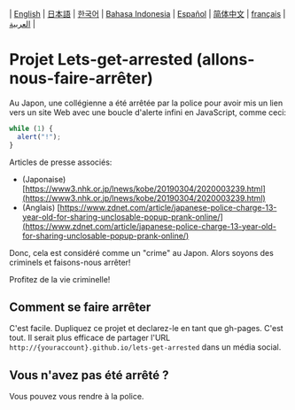 ﻿| [English](README.md) | [日本語](README.ja.md) | [한국어](README.ko.md) | [Bahasa Indonesia](README.in.md) | [Español](README.es.md) | [简体中文](README.zh.md) | [français](README.fr.md) | [العربية](README.ar.md) |

# Projet Lets-get-arrested (allons-nous-faire-arrêter)

Au Japon, une collégienne a été arrêtée par la police pour avoir mis un lien vers un site Web avec une boucle d'alerte infini en JavaScript, comme ceci:

```js
while (1) {
  alert("!");
}
```

Articles de presse associés:

- (Japonaise) [https://www3.nhk.or.jp/lnews/kobe/20190304/2020003239.html](https://www3.nhk.or.jp/lnews/kobe/20190304/2020003239.html)
- (Anglais) [https://www.zdnet.com/article/japanese-police-charge-13-year-old-for-sharing-unclosable-popup-prank-online/](https://www.zdnet.com/article/japanese-police-charge-13-year-old-for-sharing-unclosable-popup-prank-online/)

Donc, cela est considéré comme un "crime" au Japon. Alors soyons des criminels et faisons-nous arrêter!

Profitez de la vie criminelle!

## Comment se faire arrêter

C'est facile. Dupliquez ce projet et declarez-le en tant que gh-pages. C'est tout. Il serait plus efficace de partager l'URL `http://{youraccount}.github.io/lets-get-arrested` dans un média social.

## Vous n'avez pas été arrêté ?

Vous pouvez vous rendre à la police.
